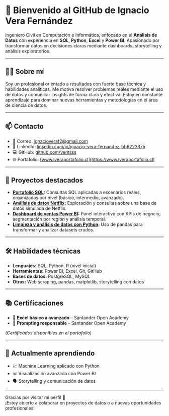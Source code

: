 # 👋 Bienvenido al GitHub de Ignacio Vera Fernández

Ingeniero Civil en Computación e Informática, enfocado en el **Análisis de Datos** con experiencia en **SQL**, **Python**, **Excel** y **Power BI**. Apasionado por transformar datos en decisiones claras mediante dashboards, storytelling y análisis exploratorios.

---

## 🧑‍💻 Sobre mí

Soy un profesional orientado a resultados con fuerte base técnica y habilidades analíticas. Me motiva resolver problemas reales mediante el uso de datos y comunicar insights de forma clara y efectiva. Estoy en constante aprendizaje para dominar nuevas herramientas y metodologías en el área de ciencia de datos.

---

## 📫 Contacto

- 📧 Correo: ignacioveraf2@gmail.com  
- 🔗 LinkedIn: [linkedin.com/in/ignacio-vera-fernandez-bb6223375](https://www.linkedin.com/in/ignacio-vera-fernandez-bb6223375)  
- 💻 GitHub: [github.com/veritsss](https://github.com/veritsss)  
- 🌐 Portafolio: [www.iveraportafolio.cl](https://www.iveraportafolio.cl)

---

## 💼 Proyectos destacados

- **[Portafolio SQL](https://github.com/veritsss/sql-portfolio):** Consultas SQL aplicadas a escenarios reales, organizadas por nivel (básico, intermedio, avanzado).
- **[Análisis de datos Netflix](https://github.com/veritsss/netflix-sql):** Exploración y consultas sobre una base de datos simulada de Netflix.
- **[Dashboard de ventas Power BI](https://github.com/veritsss/powerbi-dashboard):** Panel interactivo con KPIs de negocio, segmentación por región y análisis temporal.
- **[Limpieza y análisis de datos con Python](https://github.com/veritsss/data-cleaning-python):** Uso de pandas para transformar y analizar datasets crudos.

---

## 🛠️ Habilidades técnicas

- **Lenguajes:** SQL, Python, R (nivel inicial)  
- **Herramientas:** Power BI, Excel, Git, GitHub  
- **Bases de datos:** PostgreSQL, MySQL  
- **Otras:** Web scraping, pandas, matplotlib, storytelling con datos

---

## 📚 Certificaciones

- 📘 **Excel básico a avanzado** – Santander Open Academy
- 📘 **Prompting responsable** - Santander Open Academy

*(Certificados disponibles en el portafolio)*

---

## 🚀 Actualmente aprendiendo

- 📈 Machine Learning aplicado con Python  
- 📊 Visualización avanzada con Power BI  
- 🗣️ Storytelling y comunicación de datos  

---

Gracias por visitar mi perfil 🙌  
¡Estoy abierto a colaborar en proyectos de datos o a nuevas oportunidades profesionales!




